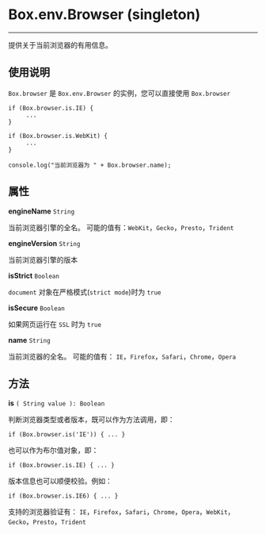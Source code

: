 # Box.env.Browser (singleton)

---

提供关于当前浏览器的有用信息。

## 使用说明

`Box.browser` 是 `Box.env.Browser` 的实例，您可以直接使用 `Box.browser` 

```
if (Box.browser.is.IE) {
     ...
}

if (Box.browser.is.WebKit) {
     ...
}

console.log("当前浏览器为 " + Box.browser.name);
```

## 属性


**engineName** `String`

当前浏览器引擎的全名。 可能的值有：`WebKit`，`Gecko`，`Presto`，`Trident` 

**engineVersion** `String`

当前浏览器引擎的版本

**isStrict** `Boolean`

`document` 对象在严格模式(`strict mode`)时为 `true`

**isSecure** `Boolean`

如果网页运行在 `SSL` 时为 `true`

**name** `String`

当前浏览器的全名。 可能的值有： `IE`，`Firefox`，`Safari`，`Chrome`，`Opera`


## 方法


**is** `( String value ): Boolean`

判断浏览器类型或者版本，既可以作为方法调用，即：

```
if (Box.browser.is('IE')) { ... }
```

也可以作为布尔值对象，即：

```
if (Box.browser.is.IE) { ... }
```

版本信息也可以顺便校验。例如：


```
if (Box.browser.is.IE6) { ... }
```

支持的浏览器验证有： `IE`，`Firefox`，`Safari`，`Chrome`，`Opera`，`WebKit`，`Gecko`，`Presto`，`Trident`


